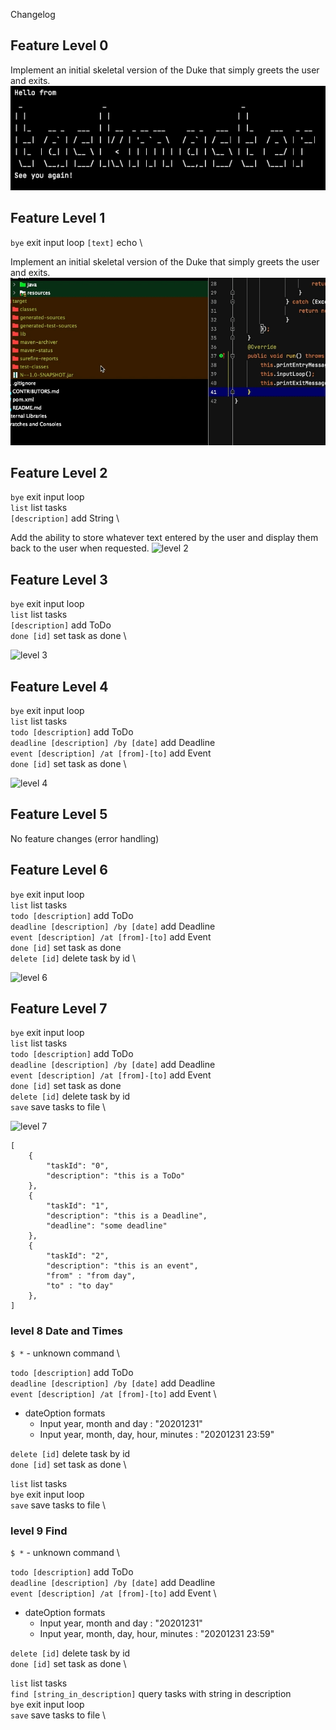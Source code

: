 Changelog

## Feature Level 0

Implement an initial skeletal version of the Duke that simply greets the user and exits. \
![level 0](/docs/screenshots/branch-level-0.png)

## Feature Level 1

`bye` exit input loop
`[text]` echo \

Implement an initial skeletal version of the Duke that simply greets the user and exits. \
![level 1](/docs/screenshots/branch-level-1.gif)

## Feature Level 2

`bye` exit input loop \
`list` list tasks \
`[description]` add String \

Add the ability to store whatever text entered by the user and display them back to the user when requested.
![level 2](/docs/screenshots/branch-level-2.gif)

## Feature Level 3

`bye` exit input loop \
`list` list tasks \
`[description]` add ToDo \
`done [id]` set task as done \

![level 3](/docs/screenshots/branch-level-3.gif)

## Feature Level 4

`bye` exit input loop \
`list` list tasks \
`todo [description]` add ToDo \
`deadline [description] /by [date]` add Deadline \
`event [description] /at [from]-[to]` add Event \
`done [id]` set task as done \

![level 4](/docs/screenshots/branch-level-4.gif)


## Feature Level 5

No feature changes (error handling)


## Feature Level 6

`bye` exit input loop \
`list` list tasks \
`todo [description]` add ToDo \
`deadline [description] /by [date]` add Deadline \
`event [description] /at [from]-[to]` add Event \
`done [id]` set task as done \
`delete [id]` delete task by id \

![level 6](/docs/screenshots/branch-level-6.gif)


## Feature Level 7

`bye` exit input loop \
`list` list tasks \
`todo [description]` add ToDo \
`deadline [description] /by [date]` add Deadline \
`event [description] /at [from]-[to]` add Event \
`done [id]` set task as done \
`delete [id]` delete task by id \
`save` save tasks to file \

![level 7](/docs/screenshots/branch-level-7.gif)

``` 
[
    {
        "taskId": "0",
        "description": "this is a ToDo"
    },
    {
        "taskId": "1",
        "description": "this is a Deadline",
        "deadline": "some deadline"
    },
    {
        "taskId": "2",
        "description": "this is an event",
        "from" : "from day",
        "to" : "to day"
    },
]
```

### level 8 Date and Times

`$ *`   - unknown command \

`todo [description]` add ToDo \
`deadline [description] /by [date]` add Deadline \
`event [description] /at [from]-[to]` add Event \

- dateOption formats
    - Input year, month and day : "20201231"
    - Input year, month, day, hour, minutes : "20201231 23:59"


`delete [id]` delete task by id \
`done [id]` set task as done \

`list` list tasks \
`bye` exit input loop \
`save` save tasks to file \


### level 9 Find

`$ *`   - unknown command \

`todo [description]` add ToDo \
`deadline [description] /by [date]` add Deadline \
`event [description] /at [from]-[to]` add Event \

- dateOption formats
  - Input year, month and day : "20201231"
  - Input year, month, day, hour, minutes : "20201231 23:59"


`delete [id]` delete task by id \
`done [id]` set task as done \

`list` list tasks \
`find [string_in_description]` query tasks with string in description \
`bye` exit input loop \
`save` save tasks to file \